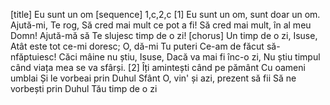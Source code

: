 [title] Eu sunt un om
[sequence] 1,c,2,c
[1]
Eu sunt un om, sunt doar un om.
Ajută-mi, Te rog,
Să cred mai mult ce pot a fi!
Să cred mai mult, în al meu Domn!
Ajută-mă să Te slujesc timp de o zi!
[chorus]
Un timp de o zi, Isuse,
Atât este tot ce-mi doresc;
O, dă-mi Tu puteri
Ce-am de făcut să-nfăptuiesc!
Căci mâine nu știu, Isuse,
Dacă va mai fi înc-o zi,
Nu știu timpul când viața mea se va sfârși.
[2]
Îți amintești când pe pământ
Cu oameni umblai
Și le vorbeai prin Duhul Sfânt
O, vin' și azi, prezent să fii
Să ne vorbești prin Duhul Tău timp de o zi

